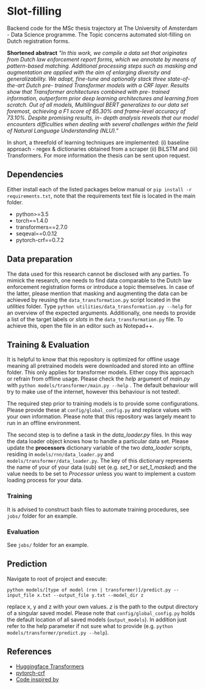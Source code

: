 # Slot-filling
 Backend code for the MSc thesis trajectory at The University of Amsterdam - Data Science programme. The Topic concerns automated slot-filling on Dutch registration forms.
 
**Shortened abstract**
*"In this work, we compile a data set that originates from Dutch law enforcement report forms, which we annotate by means of pattern-based matching. Additional processing steps such as masking and augmentation are applied with the aim of enlarging diversity and generalizability. We adopt, fine-tune and optionally stack three state-of-the-art Dutch pre- trained Transformer models with a CRF layer. Results show that Transformer architectures combined with pre- trained information, outperform prior deep learning architectures and learning from scratch. Out of all models, Multilingual BERT generalizes to our data set foremost, achieving a F1 score of 85.30% and frame-level accuracy of 73.10%. Despite promising results, in- depth analysis reveals that our model encounters difficulties when dealing with several challenges within the field of Natural Language Understanding (NLU)."*

In short, a threefold of learning techniques are implemented: (i) baseline approach - regex & dictionaries obtained from a scraper (ii) BiLSTM and (iii) Transformers. For more information the thesis can be sent upon request.

## Dependencies
Either install each of the listed packages below manual or ```pip install -r requirements.txt```, note that the requirements text file is located in the main folder. 
- python>=3.5
- torch==1.4.0
- transformers==2.7.0
- seqeval==0.0.12
- pytorch-crf==0.7.2

## Data preparation
The data used for this research cannot be disclosed with any parties. To mimick the research, one needs to find data comparable to the Dutch law enforcement registration forms or introduce a topic themselves. In case of the latter, please mention that masking and augmenting the data can be achieved by reusing the ```data_transformation.py``` script located in the *utilities* folder. Type ```python utilities/data_transformation.py --help``` for an overview of the expected arguments. Additionally, one needs to provide a list of the target labels or *slots* in the ```data_transformation.py``` file. To achieve this, open the file in an editor such as Notepad++.  

## Training & Evaluation
It is helpful to know that this repository is optimized for offline usage meaning all pretrained models were downloaded and stored into an offline folder. This only applies for transformer models. Either copy this approach or refrain from offline usage. Please check the *help* argument of *main.py* with ```python models/transformer/main.py --help``` . The default behaviour will try to make use of the internet, however this behaviour is not tested!. 

The required step prior to training models is to provide some configurations. Please provide these at ```config/global_config.py``` and replace values with your own information. Please note that this repository was largely meant to run in an offline environment.

The second step is to define a task in the *data_loader.py* files. In this way the data loader object knows how to handle a particular data set. Please update the **processors** dictionary variable of the two *data_loader* scripts, residing in ```models/rnn/data_loader.py``` and ```models/transformer/data_loader.py```. The key of this dictionary represents the name of your of your data (sub) set (e.g. *set_1* or *set_1_masked*) and the value needs to be set to *Processor* unless you want to implement a custom loading process for your data.  

### Training
It is advised to construct bash files to automate training procedures, see ```jobs/``` folder for an example.

### Evaluation
See ```jobs/``` folder for an example.

## Prediction
Navigate to root of project and execute:
```
python models/[type of model (rnn | transformer)]/predict.py --input_file x.txt --output_file y.txt --model_dir z
```
replace x, y and z with your own values. *z* is the path to the output directory of a singular saved model. Please note that ```config/global_config.py``` holds the default location of all saved models (```output_models```). In addition just refer to the help parameter if not sure what to provide (e.g. ```python models/transformer/predict.py --help```).

## References
- [Huggingface Transformers](https://github.com/huggingface/transformers)
- [pytorch-crf](https://github.com/kmkurn/pytorch-crf)
- [Code inspired by](https://github.com/monologg/JointBERT)